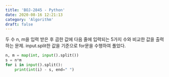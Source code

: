 ```yaml
---
title: 'BOJ-2845 - Python'
date: 2020-08-16 12:21:13
category: 'Algorithm'
draft: false
---
```

두 수 n, m을 입력 받은 후 곱한 값에 다음 줄에 입력되는 5가지 수와 비교한 값을 출력하는 문제. input.split한 값을 기준으로 for문을 수행하여 풀었다.
```python
n, m = map(int, input().split())
s = n*m
for i in input().split():
    print(int(i) - s, end=" ")

```